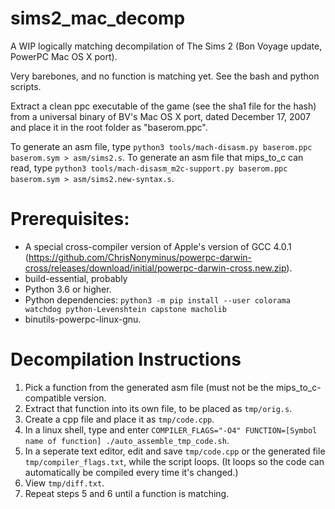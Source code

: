 # sims2_mac_decomp

A WIP logically matching decompilation of The Sims 2 (Bon Voyage update, PowerPC Mac OS X port).

Very barebones, and no function is matching yet.
See the bash and python scripts.

Extract a clean ppc executable of the game (see the sha1 file for the hash) from a universal binary of BV's Mac OS X port, dated December 17, 2007 and place it in the root folder as "baserom.ppc".

To generate an asm file, type ``python3 tools/mach-disasm.py baserom.ppc baserom.sym > asm/sims2.s``.
To generate an asm file that mips_to_c can read, type ``python3 tools/mach-disasm_m2c-support.py baserom.ppc baserom.sym > asm/sims2.new-syntax.s``.

# Prerequisites:
- A special cross-compiler version of Apple's version of GCC 4.0.1 (https://github.com/ChrisNonyminus/powerpc-darwin-cross/releases/download/initial/powerpc-darwin-cross.new.zip).
- build-essential, probably
- Python 3.6 or higher.
- Python dependencies: `python3 -m pip install --user colorama watchdog python-Levenshtein capstone macholib`
- binutils-powerpc-linux-gnu.

# Decompilation Instructions
1. Pick a function from the generated asm file (must not be the mips_to_c-compatible version.
2. Extract that function into its own file, to be placed as ``tmp/orig.s``.
3. Create a cpp file and place it as ``tmp/code.cpp``.
4. In a linux shell, type and enter ``COMPILER_FLAGS="-O4" FUNCTION=[Symbol name of function] ./auto_assemble_tmp_code.sh``.
5. In a seperate text editor, edit and save ``tmp/code.cpp`` or the generated file ``tmp/compiler_flags.txt``, while the script loops. (It loops so the code can automatically be compiled every time it's changed.)
6. View ``tmp/diff.txt``.
7. Repeat steps 5 and 6 until a function is matching.

